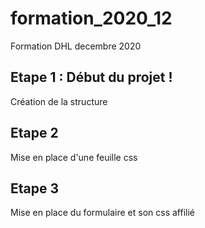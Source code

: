 # formation_2020_12
Formation DHL decembre 2020

## Etape 1 : Début du projet !
Création de la structure

## Etape 2 
Mise en place d'une feuille css

## Etape 3 
Mise en place du formulaire et son css affilié
